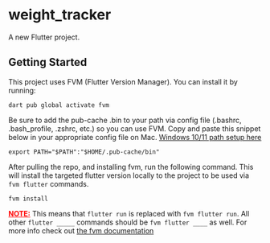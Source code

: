 # weight_tracker

A new Flutter project.

## Getting Started

This project uses FVM (Flutter Version Manager). You can install it by running:

```
dart pub global activate fvm
```

Be sure to add the pub-cache .bin to your path via config file (.bashrc, .bash_profile, .zshrc, etc.) so you can use FVM. Copy and paste this snippet below in your appropriate config file on Mac. [Windows 10/11 path setup here](https://www.architectryan.com/2018/03/17/add-to-the-path-on-windows-10/)

```
export PATH="$PATH":"$HOME/.pub-cache/bin"
```

After pulling the repo, and installing fvm, run the following command. This will install the targeted flutter version locally to the project to be used via `fvm flutter` commands.

```
fvm install
```

<span style="color: red; font-weight: bold; text-decoration: underline">NOTE:</span> This means that `flutter run` is replaced with `fvm flutter run`. All other `flutter _____` commands should be `fvm flutter ____` as well. For more info check out [the fvm documentation](https://fvm.app/docs/getting_started/overview)
